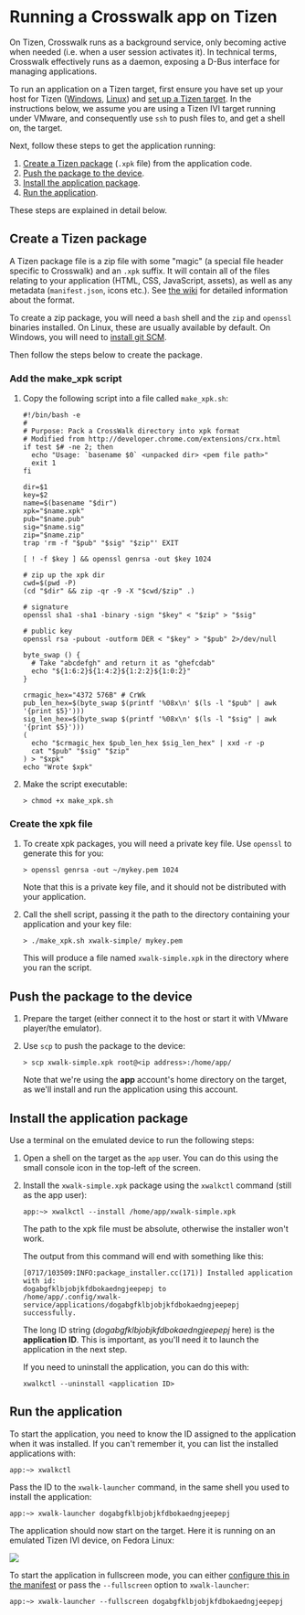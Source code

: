 # Running a Crosswalk app on Tizen

On Tizen, Crosswalk runs as a background service, only becoming active when needed (i.e. when a user session activates it). In technical terms, Crosswalk effectively runs as a daemon, exposing a D-Bus interface for managing applications.

To run an application on a Tizen target, first ensure you have set up your host for Tizen ([Windows](/documentation/getting_started/Windows_host_setup/Installation-for-Crosswalk-Tizen), [Linux](/documentation/getting_started/Linux_host_setup/Installation-for-Crosswalk-Tizen)) and [set up a Tizen target](/documentation/getting_started/tizen_target_setup). In the instructions below, we assume you are using a Tizen IVI target running under VMware, and consequently use `ssh` to push files to, and get a shell on, the target.

Next, follow these steps to get the application running:

1.  [Create a Tizen package](#Create-a-Tizen-package) (`.xpk` file) from the application code.
2.  [Push the package to the device](#Push-the-package-to-the-device).
3.  [Install the application package](#Install-the-application-package).
4.  [Run the application](#Run-the-application).

These steps are explained in detail below.

<h2 id="Create-a-Tizen-package">Create a Tizen package</h2>

A Tizen package file is a zip file with some "magic" (a special file header specific to Crosswalk) and an `.xpk` suffix. It will contain all of the files relating to your application (HTML, CSS, JavaScript, assets), as well as any metadata (`manifest.json`, icons etc.). See [the wiki](https://github.com/crosswalk-project/crosswalk-website/wiki/Crosswalk-package-management) for detailed information about the format.

To create a zip package, you will need a `bash` shell and the `zip` and `openssl` binaries installed. On Linux, these are usually available by default. On Windows, you will need to [install git SCM](/documentation/getting_started/Windows_host_setup/Installation-for-Crosswalk-Tizen).

Then follow the steps below to create the package.

### Add the make_xpk script

1.  Copy the following script into a file called `make_xpk.sh`:

        #!/bin/bash -e
        #
        # Purpose: Pack a CrossWalk directory into xpk format
        # Modified from http://developer.chrome.com/extensions/crx.html
        if test $# -ne 2; then
          echo "Usage: `basename $0` <unpacked dir> <pem file path>"
          exit 1
        fi

        dir=$1
        key=$2
        name=$(basename "$dir")
        xpk="$name.xpk"
        pub="$name.pub"
        sig="$name.sig"
        zip="$name.zip"
        trap 'rm -f "$pub" "$sig" "$zip"' EXIT

        [ ! -f $key ] && openssl genrsa -out $key 1024

        # zip up the xpk dir
        cwd=$(pwd -P)
        (cd "$dir" && zip -qr -9 -X "$cwd/$zip" .)

        # signature
        openssl sha1 -sha1 -binary -sign "$key" < "$zip" > "$sig"

        # public key
        openssl rsa -pubout -outform DER < "$key" > "$pub" 2>/dev/null

        byte_swap () {
          # Take "abcdefgh" and return it as "ghefcdab"
          echo "${1:6:2}${1:4:2}${1:2:2}${1:0:2}"
        }

        crmagic_hex="4372 576B" # CrWk
        pub_len_hex=$(byte_swap $(printf '%08x\n' $(ls -l "$pub" | awk '{print $5}')))
        sig_len_hex=$(byte_swap $(printf '%08x\n' $(ls -l "$sig" | awk '{print $5}')))
        (
          echo "$crmagic_hex $pub_len_hex $sig_len_hex" | xxd -r -p
          cat "$pub" "$sig" "$zip"
        ) > "$xpk"
        echo "Wrote $xpk"

2.  Make the script executable:

        > chmod +x make_xpk.sh

<h3 id="Create-the-xpk-file">Create the xpk file</h3>

1.  To create xpk packages, you will need a private key file. Use `openssl` to generate this for you:

        > openssl genrsa -out ~/mykey.pem 1024

    Note that this is a private key file, and it should not be distributed with your application.

2.  Call the shell script, passing it the path to the directory containing your application and your key file:

        > ./make_xpk.sh xwalk-simple/ mykey.pem

    This will produce a file named `xwalk-simple.xpk` in the directory where you ran the script.

<h2 id="Push-the-package-to-the-device">Push the package to the device</h2>

1.  Prepare the target (either connect it to the host or start it with VMware player/the emulator).

2.  Use `scp` to push the package to the device:

        > scp xwalk-simple.xpk root@<ip address>:/home/app/

    Note that we're using the **app** account's home directory on the target, as we'll install and run the application using this account.

<h2 id="Install-the-application-package">Install the application package</h2>

Use a terminal on the emulated device to run the following steps:

1.  Open a shell on the target as the `app` user. You can do this using the small console icon in the top-left of the screen.

2.  Install the `xwalk-simple.xpk` package using the `xwalkctl` command (still as the app user):

        app:~> xwalkctl --install /home/app/xwalk-simple.xpk

    The path to the xpk file must be absolute, otherwise the installer won't work.

    The output from this command will end with something like this:

        [0717/103509:INFO:package_installer.cc(171)] Installed application with id:
        dogabgfklbjobjkfdbokaedngjeepepj to
        /home/app/.config/xwalk-service/applications/dogabgfklbjobjkfdbokaedngjeepepj
        successfully.

    The long ID string (*dogabgfklbjobjkfdbokaedngjeepepj* here) is the **application ID**. This is important, as you'll need it to launch the application in the next step.

    If you need to uninstall the application, you can do this with:

        xwalkctl --uninstall <application ID>

<h2 id="Run-the-application">Run the application</h2>

To start the application, you need to know the ID assigned to the application when it was installed. If you can't remember it, you can list the installed applications with:

    app:~> xwalkctl

Pass the ID to the `xwalk-launcher` command, in the same shell you used to install the application:

    app:~> xwalk-launcher dogabgfklbjobjkfdbokaedngjeepepj

The application should now start on the target. Here it is running on an emulated Tizen IVI device, on Fedora Linux:

<img src="assets/xwalk-simple-on-tizen-ivi.png">

To start the application in fullscreen mode, you can either [configure this in the manifest](/documentation/manifest/display) or pass the `--fullscreen` option to `xwalk-launcher`:

    app:~> xwalk-launcher --fullscreen dogabgfklbjobjkfdbokaedngjeepepj
